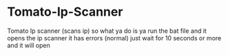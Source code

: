 # Tomato-Ip-Scanner
Tomato Ip scanner (scans ip)
so what ya do is ya run the bat file and it opens the ip scanner 
it has errors (normal) just wait for 10 seconds or more and it will open
